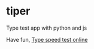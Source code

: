 # tiper
Type test app with python and js

Have fun, [Type speed test online](https://type-tester.herokuapp.com/)
